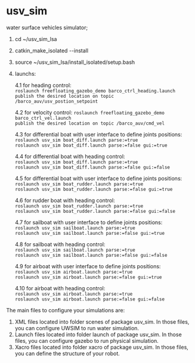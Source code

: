 # usv_sim
water surface vehicles simulator;

1. cd ~/usv_sim_lsa
2. catkin_make_isolated --install
3. source ~/usv_sim_lsa/install_isolated/setup.bash
4. launchs:

    4.1 for heading control:   
        `roslaunch freefloating_gazebo_demo barco_ctrl_heading.launch`  
        `publish the desired location on topic /barco_auv/usv_postion_setpoint`  

    4.2 for velocity control:
        `roslaunch freefloating_gazebo_demo barco_ctrl_vel.launch`  
        `publish the desired location on topic /barco_auv/cmd_vel`  

    4.3 for differential boat with user interface to define joints positions:  
	`roslaunch usv_sim boat_diff.launch parse:=true`  
	`roslaunch usv_sim boat_diff.launch parse:=false gui:=true`  

    4.4 for differential boat with heading control:  
	`roslaunch usv_sim boat_diff.launch parse:=true`  
	`roslaunch usv_sim boat_diff.launch parse:=false gui:=false`  

    4.5 for differential boat with user interface to define joints positions:  
	`roslaunch usv_sim boat_rudder.launch parse:=true`  
	`roslaunch usv_sim boat_rudder.launch parse:=false gui:=true`  

    4.6 for rudder boat with heading control:  
	`roslaunch usv_sim boat_rudder.launch parse:=true`  
	`roslaunch usv_sim boat_rudder.launch parse:=false gui:=false`  

    4.7 for sailboat with user interface to define joints positions:  
	`roslaunch usv_sim sailboat.launch parse:=true`  
	`roslaunch usv_sim sailboat.launch parse:=false gui:=true`  

    4.8 for sailboat with heading control:  
	`roslaunch usv_sim sailboat.launch parse:=true`  
	`roslaunch usv_sim sailboat.launch parse:=false gui:=false`  

    4.9 for airboat with user interface to define joints positions:  
	`roslaunch usv_sim airboat.launch parse:=true`  
	`roslaunch usv_sim airboat.launch parse:=false gui:=true`  

    4.10 for airboat with heading control:  
	`roslaunch usv_sim airboat.launch parse:=true`  
	`roslaunch usv_sim airboat.launch parse:=false gui:=false`  


The main files to configure your simulations are:

1) XML files located into folder scenes of package usv_sim. In those files, you can configure UWSIM to run water simulation.
2) Launch files located into folder launch of package usv_sim. In those files, you can configure gazebo to run physical simulation.
3) Xacro files located into folder xacro of package usv_sim. In those files, you can define the structure of your robot.



